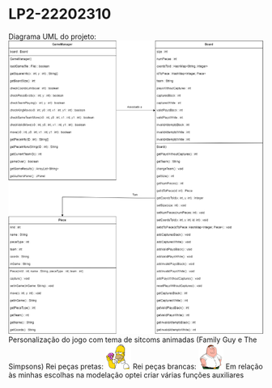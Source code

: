 # LP2-22202310
Diagrama UML do projeto:
![](UmlDeisiChess.png?raw=true "Diagrama UML")
Personalização do jogo com tema de sitcoms animadas (Family Guy e The Simpsons)
Rei peças pretas:
![](homerSimpson.png?raw=true "Homer Simpson")
Rei peças brancas:
![](peterGriffin.png?raw=true "Peter Griffin")
Em relação às minhas escolhas na modelação optei criar várias funções auxiliares
